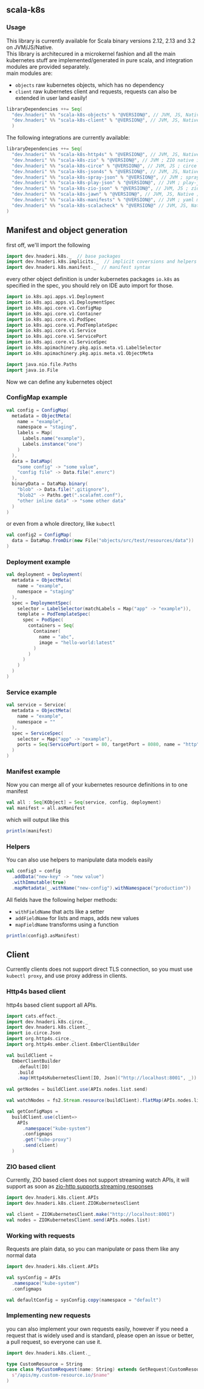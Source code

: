 ## scala-k8s

### Usage

This library is currently available for Scala binary versions 2.12, 2.13 and 3.2 on JVM/JS/Native.  
This library is architecured in a microkernel fashion and all the main kubernetes stuff are implemented/generated in pure scala, and integration modules are provided separately.  
main modules are:

- `objects` raw kubernetes objects, which has no dependency
- `client` raw kubernetes client and requests, requests can also be extended in user land easily!

``` scala
libraryDependencies ++= Seq(
  "dev.hnaderi" %% "scala-k8s-objects" % "@VERSION@", // JVM, JS, Native ; raw k8s objects
  "dev.hnaderi" %% "scala-k8s-client" % "@VERSION@", // JVM, JS, Native ; k8s client kernel and requests
  )
```

The following integrations are currently available:

```scala
libraryDependencies ++= Seq(
  "dev.hnaderi" %% "scala-k8s-http4s" % "@VERSION@", // JVM, JS, Native ; http4s and fs2 integration
  "dev.hnaderi" %% "scala-k8s-zio" % "@VERSION@", // JVM ; ZIO native integration using zio-http and zio-json 
  "dev.hnaderi" %% "scala-k8s-circe" % "@VERSION@", // JVM, JS ; circe integration
  "dev.hnaderi" %% "scala-k8s-json4s" % "@VERSION@", // JVM, JS, Native; json4s integration
  "dev.hnaderi" %% "scala-k8s-spray-json" % "@VERSION@", // JVM ; spray-json integration
  "dev.hnaderi" %% "scala-k8s-play-json" % "@VERSION@", // JVM ; play-json integration
  "dev.hnaderi" %% "scala-k8s-zio-json" % "@VERSION@", // JVM, JS ; zio-json integration
  "dev.hnaderi" %% "scala-k8s-jawn" % "@VERSION@", // JVM, JS, Native ; jawn integration
  "dev.hnaderi" %% "scala-k8s-manifests" % "@VERSION@", // JVM ; yaml manifest generation
  "dev.hnaderi" %% "scala-k8s-scalacheck" % "@VERSION@" // JVM, JS, Native; scalacheck instances
)
```

## Manifest and object generation
first off, we'll import the following
```scala mdoc
import dev.hnaderi.k8s._  // base packages
import dev.hnaderi.k8s.implicits._  // implicit coversions and helpers
import dev.hnaderi.k8s.manifest._  // manifest syntax
``` 
every other object definition is under kubernetes packages `io.k8s` as specified in the spec, you should rely on 
IDE auto import for those.

```scala mdoc:invisible
import io.k8s.api.apps.v1.Deployment
import io.k8s.api.apps.v1.DeploymentSpec
import io.k8s.api.core.v1.ConfigMap
import io.k8s.api.core.v1.Container
import io.k8s.api.core.v1.PodSpec
import io.k8s.api.core.v1.PodTemplateSpec
import io.k8s.api.core.v1.Service
import io.k8s.api.core.v1.ServicePort
import io.k8s.api.core.v1.ServiceSpec
import io.k8s.apimachinery.pkg.apis.meta.v1.LabelSelector
import io.k8s.apimachinery.pkg.apis.meta.v1.ObjectMeta

import java.nio.file.Paths
import java.io.File
```

Now we can define any kubernetes object

### ConfigMap example

```scala mdoc:silent
val config = ConfigMap(
  metadata = ObjectMeta(
    name = "example",
    namespace = "staging",
    labels = Map(
      Labels.name("example"),
      Labels.instance("one")
    )
  ),
  data = DataMap(
    "some config" -> "some value",
    "config file" -> Data.file(".envrc")
  ),
  binaryData = DataMap.binary(
    "blob" -> Data.file(".gitignore"),
    "blob2" -> Paths.get(".scalafmt.conf"),
    "other inline data" -> "some other data"
  )
)
```

or even from a whole directory, like `kubectl`

```scala mdoc:silent
val config2 = ConfigMap(
  data = DataMap.fromDir(new File("objects/src/test/resources/data"))
)
```

### Deployment example

```scala mdoc:silent
val deployment = Deployment(
  metadata = ObjectMeta(
    name = "example",
    namespace = "staging"
  ),
  spec = DeploymentSpec(
    selector = LabelSelector(matchLabels = Map("app" -> "example")),
    template = PodTemplateSpec(
      spec = PodSpec(
        containers = Seq(
          Container(
            name = "abc",
            image = "hello-world:latest"
          )
        )
      )
    )
  )
)
```

### Service example

```scala mdoc:silent
val service = Service(
  metadata = ObjectMeta(
    name = "example",
    namespace = ""
  ),
  spec = ServiceSpec(
    selector = Map("app" -> "example"),
    ports = Seq(ServicePort(port = 80, targetPort = 8080, name = "http"))
  )
)
```

### Manifest example

Now you can merge all of your kubernetes resource definitions in to one manifest
```scala mdoc:silent
val all : Seq[KObject] = Seq(service, config, deployment)
val manifest = all.asManifest
```

which will output like this

```scala mdoc
println(manifest)
```

### Helpers
You can also use helpers to manipulate data models easily

```scala mdoc:silent
val config3 = config
  .addData("new-key" -> "new value")
  .withImmutable(true)
  .mapMetadata(_.withName("new-config").withNamespace("production"))
```

All fields have the following helper methods:

* `withFieldName` that acts like a setter
* `addFieldName` for lists and maps, adds new values
* `mapFieldName` transforms using a function


```scala mdoc
println(config3.asManifest)
```

## Client

Currently clients does not support direct TLS connection, so you must use `kubectl proxy`, and use proxy address in clients.

### Http4s based client
http4s based client support all APIs.

```scala mdoc:to-string
import cats.effect._
import dev.hnaderi.k8s.circe._
import dev.hnaderi.k8s.client._
import io.circe.Json
import org.http4s.circe._
import org.http4s.ember.client.EmberClientBuilder

val buildClient =
  EmberClientBuilder
    .default[IO]
    .build
    .map(Http4sKubernetesClient[IO, Json]("http://localhost:8001", _))
 
val getNodes = buildClient.use(APIs.nodes.list.send)

val watchNodes = fs2.Stream.resource(buildClient).flatMap(APIs.nodes.list.listen)

val getConfigMaps = 
  buildClient.use(client=>
    APIs
      .namespace("kube-system")
      .configmaps
      .get("kube-proxy")
      .send(client)
  )
```

### ZIO based client
Currently, ZIO based client does not support streaming watch APIs, it will support as soon as [zio-http supports streaming responses](https://github.com/hnaderi/scala-k8s/issues/17)
```scala mdoc:to-string
import dev.hnaderi.k8s.client.APIs
import dev.hnaderi.k8s.client.ZIOKubernetesClient

val client = ZIOKubernetesClient.make("http://localhost:8001")
val nodes = ZIOKubernetesClient.send(APIs.nodes.list)
```

### Working with requests
Requests are plain data, so you can manipulate or pass them like any normal data

```scala mdoc
import dev.hnaderi.k8s.client.APIs

val sysConfig = APIs
  .namespace("kube-system")
  .configmaps

val defaultConfig = sysConfig.copy(namespace = "default")
```

### Implementing new requests
you can also implement your own requests easily, however if you need a request that is widely used and is standard, please open an issue or better, a pull request, so everyone can use it.

```scala mdoc
import dev.hnaderi.k8s.client._

type CustomResource = String
case class MyCustomRequest(name: String) extends GetRequest[CustomResource](
  s"/apis/my.custom-resource.io/$name"
)
```
